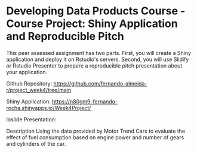 # Developing Data Products Course - Course Project: Shiny Application and Reproducible Pitch

This peer assessed assignment has two parts. First, you will create a Shiny application and deploy it on Rstudio's servers. Second, you will use Slidify or Rstudio Presenter to prepare a reproducible pitch presentation about your application.

Github Repository: https://github.com/fernando-almeida-r/project_week4/tree/main

Shiny Application: https://n80gm9-fernando-rocha.shinyapps.io/Week4Project/

Ioslide Presentation: 

Description
Using the data provided by Motor Trend Cars to evaluate the effect of fuel consumption based on engine power and number of gears and cylinders of the car.
